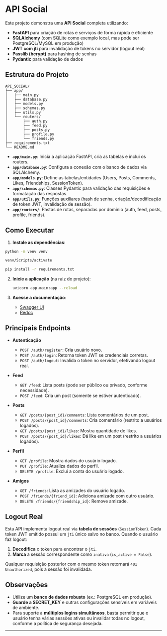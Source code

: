 # API Social
Este projeto demonstra uma **API Social** completa utilizando:

- **FastAPI** para criação de rotas e serviços de forma rápida e eficiente  
- **SQLAlchemy** (com SQLite como exemplo local, mas pode ser PostgreSQL/MySQL em produção)  
- **JWT com jti** para invalidação de tokens no servidor (logout real)  
- **Passlib (bcrypt)** para hashing de senhas  
- **Pydantic** para validação de dados

## Estrutura do Projeto

```
API_SOCIAL/
├── app/
│   ├── main.py
│   ├── database.py
│   ├── models.py
│   ├── schemas.py
│   ├── utils.py
│   └── routers/
│       ├── auth.py
│       ├── feed.py
│       ├── posts.py
│       ├── profile.py
│       └── friends.py
├── requirements.txt
└── README.md
```

- **`app/main.py`**: Inicia a aplicação FastAPI, cria as tabelas e inclui os routers.  
- **`app/database.py`**: Configura a conexão com o banco de dados via SQLAlchemy.  
- **`app/models.py`**: Define as tabelas/entidades (Users, Posts, Comments, Likes, Friendships, SessionToken).  
- **`app/schemas.py`**: Classes Pydantic para validação das requisições e formatação das respostas.  
- **`app/utils.py`**: Funções auxiliares (hash de senha, criação/decodificação de token JWT, invalidação de sessão).  
- **`app/routers/`**: Pastas de rotas, separadas por domínio (auth, feed, posts, profile, friends).  

## Como Executar

1. **Instale as dependências**:

  ```bash
  python -m venv venv
  ```
  ```bash
  venv/Scripts/activate
   ```
   ```bash
   pip install -r requirements.txt
   ```

2. **Inicie a aplicação** (na raiz do projeto):

   ```bash
   uvicorn app.main:app --reload
   ```

3. **Acesse a documentação**:

   - [Swagger UI](http://127.0.0.1:8000/docs)
   - [Redoc](http://127.0.0.1:8000/redoc)

## Principais Endpoints

- **Autenticação**  
  - `POST /auth/register`: Cria usuário novo.  
  - `POST /auth/login`: Retorna token JWT se credenciais corretas.  
  - `POST /auth/logout`: Invalida o token no servidor, efetivando logout real.

- **Feed**  
  - `GET /feed`: Lista posts (pode ser público ou privado, conforme necessidade).  
  - `POST /feed`: Cria um post (somente se estiver autenticado).

- **Posts**  
  - `GET /posts/{post_id}/comments`: Lista comentários de um post.  
  - `POST /posts/{post_id}/comments`: Cria comentário (restrito a usuários logados).  
  - `GET /posts/{post_id}/likes`: Mostra quantidade de likes.  
  - `POST /posts/{post_id}/likes`: Dá like em um post (restrito a usuários logados).

- **Perfil**  
  - `GET /profile`: Mostra dados do usuário logado.  
  - `PUT /profile`: Atualiza dados do perfil.  
  - `DELETE /profile`: Exclui a conta do usuário logado.

- **Amigos**  
  - `GET /friends`: Lista as amizades do usuário logado.  
  - `POST /friends/{friend_id}`: Adiciona amizade com outro usuário.  
  - `DELETE /friends/{friendship_id}`: Remove amizade.

## Logout Real

Esta API implementa logout real via **tabela de sessões** (`SessionToken`). Cada token JWT emitido possui um `jti` único salvo no banco. Quando o usuário faz logout:

1. **Decodifica** o token para encontrar o `jti`.  
2. **Marca** a sessão correspondente como `inativa` (`is_active = False`).  

Qualquer requisição posterior com o mesmo token retornará `401 Unauthorized`, pois a sessão foi invalidada.

## Observações

- Utilize um **banco de dados robusto** (ex.: PostgreSQL em produção).  
- **Guarde a SECRET_KEY** e outras configurações sensíveis em variáveis de ambiente.  
- Para suporte a **múltiplos logins simultâneos**, basta permitir que o usuário tenha várias sessões ativas ou invalidar todas no logout, conforme a política de segurança desejada.

---
